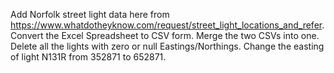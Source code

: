 <!-- markdown-link-check-disable-next-line -->
Add Norfolk street light data here from https://www.whatdotheyknow.com/request/street_light_locations_and_refer.
Convert the Excel Spreadsheet to CSV form.
Merge the two CSVs into one.
Delete all the lights with zero or null Eastings/Northings.
Change the easting of light N131R from 352871 to 652871.